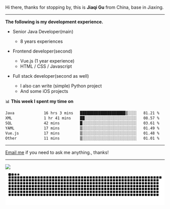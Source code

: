 Hi there, thanks for stopping by, this is **Jiaqi Gu** from China, base in Jiaxing.

---

**The following is my development experience.**

- Senior Java Developer(main)
  - 8 years experiences

- Frontend developer(second)
  - Vue.js (1 year experience)
  - HTML / CSS / Javascript
  
- Full stack developer(second as well)
  - I also can write (simple) Python project
  - And some iOS projects

📊 **This week I spent my time on**
<!--START_SECTION:waka-->

```text
Java             16 hrs 3 mins   ████████████████████▒░░░░   81.21 %
XML              1 hr 41 mins    ██░░░░░░░░░░░░░░░░░░░░░░░   08.57 %
SQL              42 mins         █░░░░░░░░░░░░░░░░░░░░░░░░   03.61 %
YAML             17 mins         ▒░░░░░░░░░░░░░░░░░░░░░░░░   01.49 %
Vue.js           17 mins         ▒░░░░░░░░░░░░░░░░░░░░░░░░   01.48 %
Other            11 mins         ▒░░░░░░░░░░░░░░░░░░░░░░░░   01.01 %
```

<!--END_SECTION:waka-->

---

[Email me](mailto:htk2klwgr@mozmail.com?subject=Hiring_from_GitHub) if you need to ask me anything., thanks!

---

![]( https://visitor-badge.glitch.me/badge?page_id=githubgujiaqi)
![]( https://github.com/droid-Q/droid-Q/raw/output/github-contribution-grid-snake.svg#gh-dark-mode-only)
